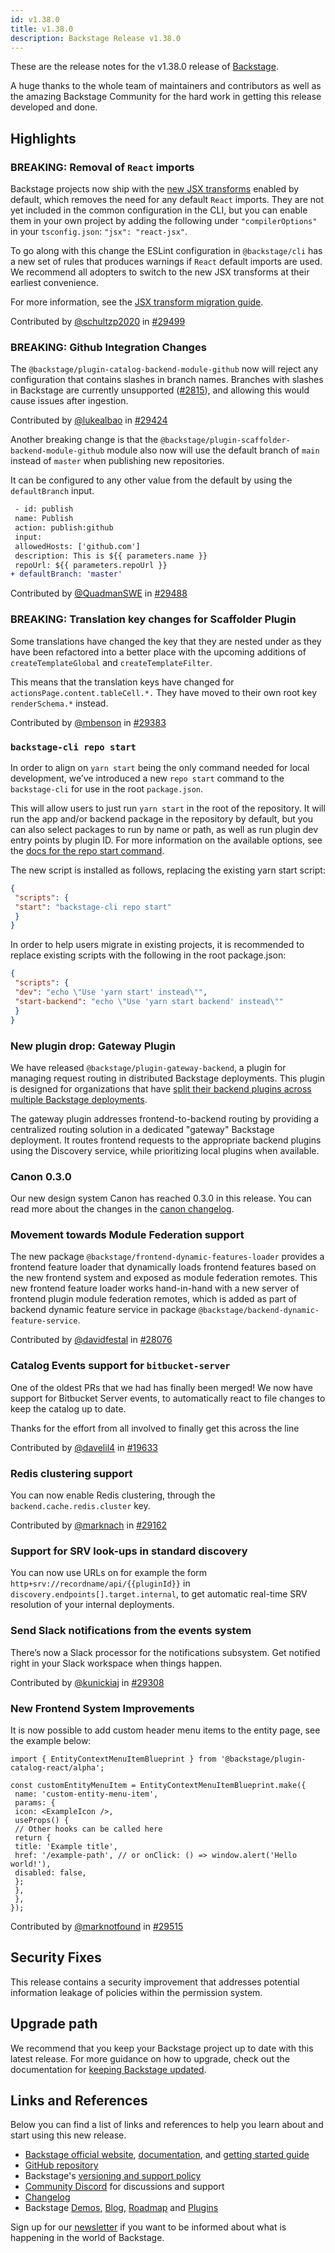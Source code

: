 ```yaml
---
id: v1.38.0
title: v1.38.0
description: Backstage Release v1.38.0
---
```


These are the release notes for the v1.38.0 release of [Backstage](https://backstage.io/).

A huge thanks to the whole team of maintainers and contributors as well as the amazing Backstage Community for the hard work in getting this release developed and done.

## Highlights

### BREAKING: Removal of `React` imports

Backstage projects now ship with the [new JSX transforms](https://legacy.reactjs.org/blog/2020/09/22/introducing-the-new-jsx-transform.html) enabled by default, which removes the need for any default `React` imports. They are not yet included in the common configuration in the CLI, but you can enable them in your own project by adding the following under `"compilerOptions"` in your `tsconfig.json`: `"jsx": "react-jsx"`.

To go along with this change the ESLint configuration in `@backstage/cli` has a new set of rules that produces warnings if `React` default imports are used. We recommend all adopters to switch to the new JSX transforms at their earliest convenience.

For more information, see the [JSX transform migration guide](https://backstage.io/docs/tutorials/jsx-transform-migration).

Contributed by [@schultzp2020](https://github.com/schultzp2020) in [#29499](https://github.com/backstage/backstage/pull/29499)

### BREAKING: Github Integration Changes

The `@backstage/plugin-catalog-backend-module-github` now will reject any configuration that contains slashes in branch names. Branches with slashes in Backstage are currently unsupported ([#2815](https://github.com/backstage/backstage/issues/2815)), and allowing this would cause issues after ingestion.

Contributed by [@lukealbao](https://github.com/lukealbao) in [#29424](https://github.com/backstage/backstage/pull/29424)

Another breaking change is that the `@backstage/plugin-scaffolder-backend-module-github` module also now will use the default branch of `main` instead of `master` when publishing new repositories.

It can be configured to any other value from the default by using the `defaultBranch` input.

```diff
 - id: publish
 name: Publish
 action: publish:github
 input:
 allowedHosts: ['github.com']
 description: This is ${{ parameters.name }}
 repoUrl: ${{ parameters.repoUrl }}
+ defaultBranch: 'master'
```

Contributed by [@QuadmanSWE](https://github.com/QuadmanSWE) in [#29488](https://github.com/backstage/backstage/pull/29488)

### BREAKING: Translation key changes for Scaffolder Plugin

Some translations have changed the key that they are nested under as they have been refactored into a better place with the upcoming additions of `createTemplateGlobal` and `createTemplateFilter`.

This means that the translation keys have changed for `actionsPage.content.tableCell.*.` They have moved to their own root key `renderSchema.*` instead.

Contributed by [@mbenson](https://github.com/mbenson) in [#29383](https://github.com/backstage/backstage/pull/29383)

### `backstage-cli repo start`

In order to align on `yarn start` being the only command needed for local development, we’ve introduced a new `repo start` command to the `backstage-cli` for use in the root `package.json`.

This will allow users to just run `yarn start` in the root of the repository. It will run the app and/or backend package in the repository by default, but you can also select packages to run by name or path, as well as run plugin dev entry points by plugin ID. For more information on the available options, see the [docs for the repo start command](https://backstage.io/docs/tooling/cli/commands#repo-start).

The new script is installed as follows, replacing the existing yarn start script:

```json
{
 "scripts": {
 "start": "backstage-cli repo start"
 }
}
```

In order to help users migrate in existing projects, it is recommended to replace existing scripts with the following in the root package.json:

```json
{
 "scripts": {
 "dev": "echo \"Use 'yarn start' instead\"",
 "start-backend": "echo \"Use 'yarn start backend' instead\""
 }
}
```

### New plugin drop: Gateway Plugin

We have released `@backstage/plugin-gateway-backend`, a plugin for managing request routing in distributed Backstage deployments. This plugin is designed for organizations that have [split their backend plugins across multiple Backstage deployments](https://backstage.io/docs/backend-system/building-backends/index#split-into-multiple-backends).

The gateway plugin addresses frontend-to-backend routing by providing a centralized routing solution in a dedicated "gateway" Backstage deployment. It routes frontend requests to the appropriate backend plugins using the Discovery service, while prioritizing local plugins when available.

### Canon 0.3.0

Our new design system Canon has reached 0.3.0 in this release. You can read more about the changes in the [canon changelog](https://canon.backstage.io/releases).

### Movement towards Module Federation support

The new package `@backstage/frontend-dynamic-features-loader` provides a frontend feature loader that dynamically
loads frontend features based on the new frontend system and exposed as module federation remotes.
This new frontend feature loader works hand-in-hand with a new server of frontend plugin module federation
remotes, which is added as part of backend dynamic feature service in package `@backstage/backend-dynamic-feature-service`.

Contributed by [@davidfestal](https://github.com/davidfestal) in [#28076](https://github.com/backstage/backstage/pull/28076)

### Catalog Events support for `bitbucket-server`

One of the oldest PRs that we had has finally been merged! We now have support for Bitbucket Server events, to automatically react to file changes to keep the catalog up to date.

Thanks for the effort from all involved to finally get this across the line 

Contributed by [@davelil4](https://github.com/davelil4) in [#19633](https://github.com/backstage/backstage/pull/19633)

### Redis clustering support

You can now enable Redis clustering, through the `backend.cache.redis.cluster` key.

Contributed by [@marknach](https://github.com/marknach) in [#29162](https://github.com/backstage/backstage/pull/29162)

### Support for SRV look-ups in standard discovery

You can now use URLs on for example the form `http+srv://recordname/api/{{pluginId}}` in `discovery.endpoints[].target.internal`, to get automatic real-time SRV resolution of your internal deployments.

### Send Slack notifications from the events system

There’s now a Slack processor for the notifications subsystem. Get notified right in your Slack workspace when things happen.

Contributed by [@kunickiaj](https://github.com/kunickiaj) in [#29308](https://github.com/backstage/backstage/pull/29308)

### New Frontend System Improvements

It is now possible to add custom header menu items to the entity page, see the example below:

```tsx
import { EntityContextMenuItemBlueprint } from '@backstage/plugin-catalog-react/alpha';

const customEntityMenuItem = EntityContextMenuItemBlueprint.make({
 name: 'custom-entity-menu-item',
 params: {
 icon: <ExampleIcon />,
 useProps() {
 // Other hooks can be called here
 return {
 title: 'Example title',
 href: '/example-path', // or onClick: () => window.alert('Hello world!'),
 disabled: false,
 };
 },
 },
});
```

Contributed by [@marknotfound](https://github.com/marknotfound) in [#29515](https://github.com/backstage/backstage/pull/29515)

## Security Fixes

This release contains a security improvement that addresses potential information leakage of policies within the permission system.

## Upgrade path

We recommend that you keep your Backstage project up to date with this latest release. For more guidance on how to upgrade, check out the documentation for [keeping Backstage updated](https://backstage.io/docs/getting-started/keeping-backstage-updated).

## Links and References

Below you can find a list of links and references to help you learn about and start using this new release.

- [Backstage official website](https://backstage.io/), [documentation](https://backstage.io/docs/), and [getting started guide](https://backstage.io/docs/getting-started/)
- [GitHub repository](https://github.com/backstage/backstage)
- Backstage's [versioning and support policy](https://backstage.io/docs/overview/versioning-policy)
- [Community Discord](https://discord.gg/backstage-687207715902193673) for discussions and support
- [Changelog](https://github.com/backstage/backstage/tree/master/docs/releases/v1.38.0-changelog.md)
- Backstage [Demos](https://backstage.io/demos), [Blog](https://backstage.io/blog), [Roadmap](https://backstage.io/docs/overview/roadmap) and [Plugins](https://backstage.io/plugins)

Sign up for our [newsletter](https://info.backstage.spotify.com/newsletter_subscribe) if you want to be informed about what is happening in the world of Backstage.
